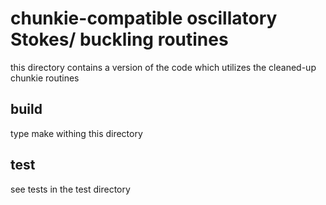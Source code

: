 # chunkie-compatible oscillatory Stokes/ buckling routines

this directory contains a version of the code
which utilizes the cleaned-up chunkie routines

## build

type make withing this directory

## test

see tests in the test directory